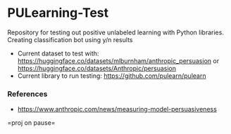 # PULearning-Test
Repository for testing out positive unlabeled learning with Python libraries.
Creating classification bot using y/n results

- Current dataset to test with: https://huggingface.co/datasets/mlburnham/anthropic_persuasion or https://huggingface.co/datasets/Anthropic/persuasion
- Current library to run testing: https://github.com/pulearn/pulearn

### References
- https://www.anthropic.com/news/measuring-model-persuasiveness

=proj on pause=
